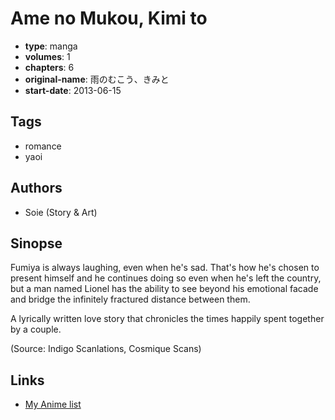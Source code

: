 # Ame no Mukou, Kimi to

-   **type**: manga
-   **volumes**: 1
-   **chapters**: 6
-   **original-name**: 雨のむこう、きみと
-   **start-date**: 2013-06-15

## Tags

-   romance
-   yaoi

## Authors

-   Soie (Story & Art)

## Sinopse

Fumiya is always laughing, even when he's sad. That's how he's chosen to present himself and he continues doing so even when he's left the country, but a man named Lionel has the ability to see beyond his emotional facade and bridge the infinitely fractured distance between them.

A lyrically written love story that chronicles the times happily spent together by a couple.

(Source: Indigo Scanlations, Cosmique Scans)

## Links

-   [My Anime list](https://myanimelist.net/manga/55241/Ame_no_Mukou_Kimi_to)
